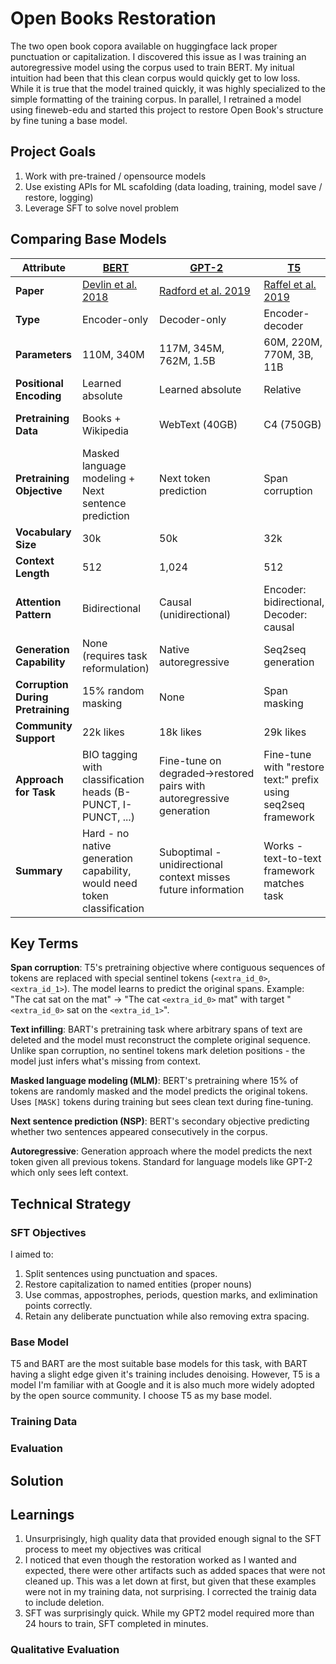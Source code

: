 # Open Books Restoration
The two open book copora available on huggingface lack proper punctuation or capitalization. I discovered this issue as I was training an autoregressive model using the corpus used to train BERT. My initual intuition had been that this clean corpus would quickly get to low loss. While it is true that the model trained quickly, it was highly specialized to the simple formatting of the training corpus. In parallel, I retrained a model using fineweb-edu and started this project to restore Open Book's structure by fine tuning a base model.

## Project Goals

1. Work with pre-trained / opensource models
2. Use existing APIs for ML scafolding (data loading, training, model save / restore, logging)
3. Leverage SFT to solve novel problem


## Comparing Base Models 
| Attribute | **[BERT](https://huggingface.co/google-bert/bert-base-uncased)** | **[GPT-2](https://huggingface.co/openai-community/gpt2)** | **[T5](https://huggingface.co/google-t5/t5-base)** | **[BART](https://huggingface.co/facebook/bart-base)** |
|-----------|----------|-----------|---------|-----------|
| **Paper** | [Devlin et al. 2018](https://arxiv.org/abs/1810.04805) | [Radford et al. 2019](https://d4mucfpksywv.cloudfront.net/better-language-models/language_models_are_unsupervised_multitask_learners.pdf) | [Raffel et al. 2019](https://arxiv.org/abs/1910.10683) | [Lewis et al. 2019](https://arxiv.org/abs/1910.13461) |
| **Type** | Encoder-only | Decoder-only | Encoder-decoder | Encoder-decoder |
| **Parameters** | 110M, 340M | 117M, 345M, 762M, 1.5B | 60M, 220M, 770M, 3B, 11B | 140M, 400M |
| **Positional Encoding** | Learned absolute | Learned absolute | Relative | Learned absolute |
| **Pretraining Data** | Books + Wikipedia | WebText (40GB) | C4 (750GB) | Books + Wikipedia + news |
| **Pretraining Objective** | Masked language modeling + Next sentence prediction | Next token prediction | Span corruption | Denoising (text infilling, sentence shuffling) |
| **Vocabulary Size** | 30k | 50k | 32k | 50k |
| **Context Length** | 512 | 1,024 | 512 | 1,024 |
| **Attention Pattern** | Bidirectional | Causal (unidirectional) | Encoder: bidirectional, Decoder: causal | Encoder: bidirectional, Decoder: causal |
| **Generation Capability** | None (requires task reformulation) | Native autoregressive | Seq2seq generation | Seq2seq generation |
| **Corruption During Pretraining** | 15% random masking | None | Span masking | Text infilling, deletion, permutation |
| **Community Support** | 22k likes | 18k likes | 29k likes | 9k likes |
| **Approach for Task** | BIO tagging with classification heads (B-PUNCT, I-PUNCT, ...) | Fine-tune on degraded→restored pairs with autoregressive generation | Fine-tune with "restore text:" prefix using seq2seq framework | Fine-tune on text infilling task similar to pretraining |
| **Summary** | Hard - no native generation capability, would need token classification | Suboptimal - unidirectional context misses future information | Works - text-to-text framework matches task | Works - denoising pretraining aligns well with restoration |

## Key Terms

**Span corruption**: T5's pretraining objective where contiguous sequences of tokens are replaced with special sentinel tokens (`<extra_id_0>`, `<extra_id_1>`). The model learns to predict the original spans. Example: "The cat sat on the mat" -> "The cat `<extra_id_0>` mat" with target "`<extra_id_0>` sat on the `<extra_id_1>`".

**Text infilling**: BART's pretraining task where arbitrary spans of text are deleted and the model must reconstruct the complete original sequence. Unlike span corruption, no sentinel tokens mark deletion positions - the model just infers what's missing from context.

**Masked language modeling (MLM)**: BERT's pretraining where 15% of tokens are randomly masked and the model predicts the original tokens. Uses `[MASK]` tokens during training but sees clean text during fine-tuning.

**Next sentence prediction (NSP)**: BERT's secondary objective predicting whether two sentences appeared consecutively in the corpus. 

**Autoregressive**: Generation approach where the model predicts the next token given all previous tokens. Standard for language models like GPT-2 which only sees left context.

## Technical Strategy

### SFT Objectives

I aimed to:
1. Split sentences using punctuation and spaces.
2. Restore capitalization to named entities (proper nouns)
3. Use commas, appostrophes, periods, question marks, and exlimination points correctly.
4. Retain any deliberate punctuation while also removing extra spacing.

### Base Model
T5 and BART are the most suitable base models for this task, with BART having a slight edge given it's training includes denoising. However, T5 is a model I'm familiar with at Google and it is also much more widely adopted by the open source community. I choose T5 as my base model.

### Training Data

### Evaluation

## Solution

## Learnings
1. Unsurprisingly, high quality data that provided enough signal to the SFT process to meet my objectives was critical
2. I noticed that even though the restoration worked as I wanted and expected, there were other artifacts such as added spaces that were not cleaned up. This was a let down at first, but given that these examples were not in my training data, not surprising. I corrected the trainig data to include deletion.
3. SFT was surprisingly quick. While my GPT2 model required more than 24 hours to train, SFT completed in minutes.

### Qualitative Evaluation
